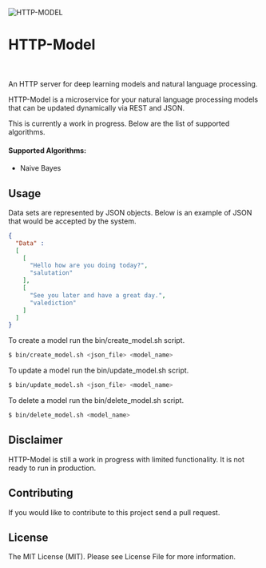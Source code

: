![HTTP-MODEL](https://github.com/lukebrains/http-model/blob/master/logo/model_logo.png "HTTP-Model")
# HTTP-Model
<br/><br/>
An HTTP server for deep learning models and natural language processing.

HTTP-Model is a microservice for your natural language processing models 
that can be updated dynamically via REST and JSON.

This is currently a work in progress. Below are the list of supported algorithms.

#### Supported Algorithms:
+ Naive Bayes

## Usage

Data sets are represented by JSON objects. Below is an example of JSON that would be accepted by the system.
```json
{
  "Data" : 
  [
    [
      "Hello how are you doing today?",
      "salutation"
    ],
    [
      "See you later and have a great day.",
      "valediction"
    ]
  ]
}
```

To create a model run the bin/create_model.sh script.
```bash
$ bin/create_model.sh <json_file> <model_name>
```

To update a model run the bin/update_model.sh script.
```bash
$ bin/update_model.sh <json_file> <model_name>
```

To delete a model run the bin/delete_model.sh script.
```bash
$ bin/delete_model.sh <model_name>
```

## Disclaimer
HTTP-Model is still a work in progress with limited functionality. It is not ready to run in production.

## Contributing
If you would like to contribute to this project send a pull request.

## License

The MIT License (MIT). Please see License File for more information.

